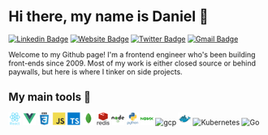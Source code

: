 
# Hi there, my name is Daniel 👋

[![Linkedin Badge](https://img.shields.io/badge/-vaughndaniel-blue?style=flat&logo=Linkedin&logoColor=white&link=https://www.linkedin.com/in/vaughndaniel/)](https://www.linkedin.com/in/vaughndaniel/)
[![Website Badge](https://img.shields.io/badge/-danielvaughn.dev-47CCCC?style=flat&logo=Google-Chrome&logoColor=white&link=https://danielvaughn.dev)](https://danielvaughn.dev)
[![Twitter Badge](https://img.shields.io/badge/-@danielvaughn-1ca0f1?style=flat&labelColor=1ca0f1&logo=twitter&logoColor=white&link=https://twitter.com/danielvaughn)](https://twitter.com/danielvaughn)
[![Gmail Badge](https://img.shields.io/badge/-danielbvaughn-c14438?style=flat&logo=Gmail&logoColor=white&link=mailto:danielbvaughn@gmail.com)](mailto:danielbvaughn@gmail.com)

Welcome to my Github page!
I'm a frontend engineer who's been building front-ends since 2009.
Most of my work is either closed source or behind paywalls, but here is where I tinker on side projects.

<h2>My main tools 🚀</h2>
<p align="left">
<img src="https://raw.githubusercontent.com/devicons/devicon/master/icons/react/react-original-wordmark.svg" alt="react" width="25" height="25" />
<img src="https://raw.githubusercontent.com/devicons/devicon/master/icons/vuejs/vuejs-original.svg" alt="vue" width="25" height="25" />
<img src="https://raw.githubusercontent.com/devicons/devicon/master/icons/css3/css3-original-wordmark.svg" alt="css3" width="25" height="25" />
<img src="https://raw.githubusercontent.com/devicons/devicon/master/icons/javascript/javascript-original.svg" alt="javascript" width="25" height="25" />
<img src="https://raw.githubusercontent.com/devicons/devicon/master/icons/typescript/typescript-original.svg" alt="typescript" width="25" height="25" />
<img src="https://raw.githubusercontent.com/devicons/devicon/master/icons/mongodb/mongodb-original.svg" alt="mongodb" width="25" height="25" />
<img src="https://raw.githubusercontent.com/devicons/devicon/master/icons/redis/redis-original-wordmark.svg" alt="redis" width="25" height="25" />
<img src="https://raw.githubusercontent.com/devicons/devicon/master/icons/nodejs/nodejs-original-wordmark.svg" alt="nodejs" width="25" height="25" />
<img src="https://raw.githubusercontent.com/devicons/devicon/master/icons/python/python-original-wordmark.svg" alt="python" width="25" height="25" />
<img src="https://raw.githubusercontent.com/devicons/devicon/master/icons/nginx/nginx-original.svg" alt="nginx" width="25" height="25" />
<img src="https://www.vectorlogo.zone/logos/google_cloud/google_cloud-icon.svg" alt="gcp" width="25" height="25" />
<img src="https://raw.githubusercontent.com/devicons/devicon/master/icons/docker/docker-original.svg" alt="Docker" width="25" height="25" />
<img src="https://www.vectorlogo.zone/logos/kubernetes/kubernetes-icon.svg" alt="Kubernetes" width="25" height="25" />
<img src="https://cdn.jsdelivr.net/gh/devicons/devicon/icons/go/go-original.svg" alt="Go" width="25" height="25" />
</p>
